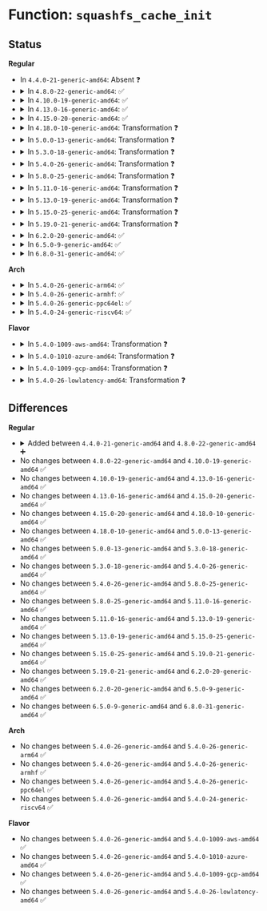 # Function: <code>squashfs_cache_init</code>

## Status
<b>Regular</b>
<ul>
<li>
In <code>4.4.0-21-generic-amd64</code>: Absent ❓
</li>
<li>
<details>
<summary>In <code>4.8.0-22-generic-amd64</code>: ✅</summary>

```c
struct squashfs_cache * squashfs_cache_init(char * name, int entries, int block_size)
```

```json
{
  "name": "squashfs_cache_init",
  "collision_type": "Unique Global",
  "inline_type": "No",
  "funcs": [
    {
      "addr": 18446744071582127936,
      "name": "squashfs_cache_init",
      "external": true,
      "loc": "fs/squashfs/cache.c:236",
      "file": "fs/squashfs/cache.c",
      "inline": "seen, unknown",
      "caller_inline": [],
      "caller_func": [
        "fs/squashfs/super.c:squashfs_fill_super",
        "fs/squashfs/super.c:squashfs_fill_super",
        "fs/squashfs/super.c:squashfs_fill_super"
      ]
    }
  ],
  "symbols": [
    {
      "addr": 18446744071582127936,
      "name": "squashfs_cache_init",
      "section": ".text",
      "bind": "STB_GLOBAL",
      "size": 587
    }
  ]
}
```
</details>
</li>
<li>
<details>
<summary>In <code>4.10.0-19-generic-amd64</code>: ✅</summary>

```c
struct squashfs_cache * squashfs_cache_init(char * name, int entries, int block_size)
```

```json
{
  "name": "squashfs_cache_init",
  "collision_type": "Unique Global",
  "inline_type": "No",
  "funcs": [
    {
      "addr": 18446744071582217680,
      "name": "squashfs_cache_init",
      "external": true,
      "loc": "fs/squashfs/cache.c:236",
      "file": "fs/squashfs/cache.c",
      "inline": "seen, unknown",
      "caller_inline": [],
      "caller_func": [
        "fs/squashfs/super.c:squashfs_fill_super",
        "fs/squashfs/super.c:squashfs_fill_super",
        "fs/squashfs/super.c:squashfs_fill_super"
      ]
    }
  ],
  "symbols": [
    {
      "addr": 18446744071582217680,
      "name": "squashfs_cache_init",
      "section": ".text",
      "bind": "STB_GLOBAL",
      "size": 587
    }
  ]
}
```
</details>
</li>
<li>
<details>
<summary>In <code>4.13.0-16-generic-amd64</code>: ✅</summary>

```c
struct squashfs_cache * squashfs_cache_init(char * name, int entries, int block_size)
```

```json
{
  "name": "squashfs_cache_init",
  "collision_type": "Unique Global",
  "inline_type": "No",
  "funcs": [
    {
      "addr": 18446744071582302976,
      "name": "squashfs_cache_init",
      "external": true,
      "loc": "fs/squashfs/cache.c:236",
      "file": "fs/squashfs/cache.c",
      "inline": "seen, unknown",
      "caller_inline": [],
      "caller_func": [
        "fs/squashfs/super.c:squashfs_fill_super",
        "fs/squashfs/super.c:squashfs_fill_super",
        "fs/squashfs/super.c:squashfs_fill_super"
      ]
    }
  ],
  "symbols": [
    {
      "addr": 18446744071582302976,
      "name": "squashfs_cache_init",
      "section": ".text",
      "bind": "STB_GLOBAL",
      "size": 596
    }
  ]
}
```
</details>
</li>
<li>
<details>
<summary>In <code>4.15.0-20-generic-amd64</code>: ✅</summary>

```c
struct squashfs_cache * squashfs_cache_init(char * name, int entries, int block_size)
```

```json
{
  "name": "squashfs_cache_init",
  "collision_type": "Unique Global",
  "inline_type": "No",
  "funcs": [
    {
      "addr": 18446744071582452096,
      "name": "squashfs_cache_init",
      "external": true,
      "loc": "fs/squashfs/cache.c:236",
      "file": "fs/squashfs/cache.c",
      "inline": "seen, unknown",
      "caller_inline": [],
      "caller_func": [
        "fs/squashfs/super.c:squashfs_fill_super",
        "fs/squashfs/super.c:squashfs_fill_super",
        "fs/squashfs/super.c:squashfs_fill_super"
      ]
    }
  ],
  "symbols": [
    {
      "addr": 18446744071582452096,
      "name": "squashfs_cache_init",
      "section": ".text",
      "bind": "STB_GLOBAL",
      "size": 596
    }
  ]
}
```
</details>
</li>
<li>
<details>
<summary>In <code>4.18.0-10-generic-amd64</code>: Transformation ❓</summary>

```c
struct squashfs_cache * squashfs_cache_init(char * name, int entries, int block_size)
```

```json
{
  "name": "squashfs_cache_init",
  "collision_type": "Unique Global",
  "inline_type": "No",
  "funcs": [
    {
      "addr": 0,
      "name": "squashfs_cache_init",
      "external": true,
      "loc": "fs/squashfs/cache.c:236",
      "file": "fs/squashfs/cache.c",
      "inline": "seen, unknown",
      "caller_inline": [],
      "caller_func": [
        "fs/squashfs/super.c:squashfs_fill_super",
        "fs/squashfs/super.c:squashfs_fill_super",
        "fs/squashfs/super.c:squashfs_fill_super"
      ]
    }
  ],
  "symbols": [
    {
      "addr": 18446744071582643955,
      "name": "squashfs_cache_init.cold.5",
      "section": ".text",
      "bind": "STB_LOCAL",
      "size": 53
    },
    {
      "addr": 18446744071582642656,
      "name": "squashfs_cache_init",
      "section": ".text",
      "bind": "STB_GLOBAL",
      "size": 524
    }
  ]
}
```
</details>
</li>
<li>
<details>
<summary>In <code>5.0.0-13-generic-amd64</code>: Transformation ❓</summary>

```c
struct squashfs_cache * squashfs_cache_init(char * name, int entries, int block_size)
```

```json
{
  "name": "squashfs_cache_init",
  "collision_type": "Unique Global",
  "inline_type": "No",
  "funcs": [
    {
      "addr": 0,
      "name": "squashfs_cache_init",
      "external": true,
      "loc": "fs/squashfs/cache.c:236",
      "file": "fs/squashfs/cache.c",
      "inline": "seen, unknown",
      "caller_inline": [],
      "caller_func": [
        "fs/squashfs/super.c:squashfs_fill_super",
        "fs/squashfs/super.c:squashfs_fill_super",
        "fs/squashfs/super.c:squashfs_fill_super"
      ]
    }
  ],
  "symbols": [
    {
      "addr": 18446744071582745731,
      "name": "squashfs_cache_init.cold.4",
      "section": ".text",
      "bind": "STB_LOCAL",
      "size": 53
    },
    {
      "addr": 18446744071582744432,
      "name": "squashfs_cache_init",
      "section": ".text",
      "bind": "STB_GLOBAL",
      "size": 524
    }
  ]
}
```
</details>
</li>
<li>
<details>
<summary>In <code>5.3.0-18-generic-amd64</code>: Transformation ❓</summary>

```c
struct squashfs_cache * squashfs_cache_init(char * name, int entries, int block_size)
```

```json
{
  "name": "squashfs_cache_init",
  "collision_type": "Unique Global",
  "inline_type": "No",
  "funcs": [
    {
      "addr": 0,
      "name": "squashfs_cache_init",
      "external": true,
      "loc": "fs/squashfs/cache.c:223",
      "file": "fs/squashfs/cache.c",
      "inline": "seen, unknown",
      "caller_inline": [],
      "caller_func": [
        "fs/squashfs/super.c:squashfs_fill_super",
        "fs/squashfs/super.c:squashfs_fill_super",
        "fs/squashfs/super.c:squashfs_fill_super"
      ]
    }
  ],
  "symbols": [
    {
      "addr": 18446744071582919779,
      "name": "squashfs_cache_init.cold",
      "section": ".text",
      "bind": "STB_LOCAL",
      "size": 53
    },
    {
      "addr": 18446744071582918464,
      "name": "squashfs_cache_init",
      "section": ".text",
      "bind": "STB_GLOBAL",
      "size": 527
    }
  ]
}
```
</details>
</li>
<li>
<details>
<summary>In <code>5.4.0-26-generic-amd64</code>: Transformation ❓</summary>

```c
struct squashfs_cache * squashfs_cache_init(char * name, int entries, int block_size)
```

```json
{
  "name": "squashfs_cache_init",
  "collision_type": "Unique Global",
  "inline_type": "No",
  "funcs": [
    {
      "addr": 0,
      "name": "squashfs_cache_init",
      "external": true,
      "loc": "fs/squashfs/cache.c:223",
      "file": "fs/squashfs/cache.c",
      "inline": "seen, unknown",
      "caller_inline": [],
      "caller_func": [
        "fs/squashfs/super.c:squashfs_fill_super",
        "fs/squashfs/super.c:squashfs_fill_super",
        "fs/squashfs/super.c:squashfs_fill_super"
      ]
    }
  ],
  "symbols": [
    {
      "addr": 18446744071583026323,
      "name": "squashfs_cache_init.cold",
      "section": ".text",
      "bind": "STB_LOCAL",
      "size": 53
    },
    {
      "addr": 18446744071583025008,
      "name": "squashfs_cache_init",
      "section": ".text",
      "bind": "STB_GLOBAL",
      "size": 527
    }
  ]
}
```
</details>
</li>
<li>
<details>
<summary>In <code>5.8.0-25-generic-amd64</code>: Transformation ❓</summary>

```c
struct squashfs_cache * squashfs_cache_init(char * name, int entries, int block_size)
```

```json
{
  "name": "squashfs_cache_init",
  "collision_type": "Unique Global",
  "inline_type": "No",
  "funcs": [
    {
      "addr": 0,
      "name": "squashfs_cache_init",
      "external": true,
      "loc": "fs/squashfs/cache.c:223",
      "file": "fs/squashfs/cache.c",
      "inline": "seen, unknown",
      "caller_inline": [],
      "caller_func": [
        "fs/squashfs/super.c:squashfs_fill_super",
        "fs/squashfs/super.c:squashfs_fill_super",
        "fs/squashfs/super.c:squashfs_fill_super"
      ]
    }
  ],
  "symbols": [
    {
      "addr": 18446744071583344131,
      "name": "squashfs_cache_init.cold",
      "section": ".text",
      "bind": "STB_LOCAL",
      "size": 53
    },
    {
      "addr": 18446744071583342816,
      "name": "squashfs_cache_init",
      "section": ".text",
      "bind": "STB_GLOBAL",
      "size": 519
    }
  ]
}
```
</details>
</li>
<li>
<details>
<summary>In <code>5.11.0-16-generic-amd64</code>: Transformation ❓</summary>

```c
struct squashfs_cache * squashfs_cache_init(char * name, int entries, int block_size)
```

```json
{
  "name": "squashfs_cache_init",
  "collision_type": "Unique Global",
  "inline_type": "No",
  "funcs": [
    {
      "addr": 0,
      "name": "squashfs_cache_init",
      "external": true,
      "loc": "fs/squashfs/cache.c:223",
      "file": "fs/squashfs/cache.c",
      "inline": "seen, unknown",
      "caller_inline": [],
      "caller_func": [
        "fs/squashfs/super.c:squashfs_fill_super",
        "fs/squashfs/super.c:squashfs_fill_super",
        "fs/squashfs/super.c:squashfs_fill_super"
      ]
    }
  ],
  "symbols": [
    {
      "addr": 18446744071591351276,
      "name": "squashfs_cache_init.cold",
      "section": ".text",
      "bind": "STB_LOCAL",
      "size": 53
    },
    {
      "addr": 18446744071583459280,
      "name": "squashfs_cache_init",
      "section": ".text",
      "bind": "STB_GLOBAL",
      "size": 519
    }
  ]
}
```
</details>
</li>
<li>
<details>
<summary>In <code>5.13.0-19-generic-amd64</code>: Transformation ❓</summary>

```c
struct squashfs_cache * squashfs_cache_init(char * name, int entries, int block_size)
```

```json
{
  "name": "squashfs_cache_init",
  "collision_type": "Unique Global",
  "inline_type": "No",
  "funcs": [
    {
      "addr": 0,
      "name": "squashfs_cache_init",
      "external": true,
      "loc": "fs/squashfs/cache.c:223",
      "file": "fs/squashfs/cache.c",
      "inline": "seen, unknown",
      "caller_inline": [],
      "caller_func": [
        "fs/squashfs/super.c:squashfs_fill_super",
        "fs/squashfs/super.c:squashfs_fill_super",
        "fs/squashfs/super.c:squashfs_fill_super"
      ]
    }
  ],
  "symbols": [
    {
      "addr": 18446744071591294160,
      "name": "squashfs_cache_init.cold",
      "section": ".text",
      "bind": "STB_LOCAL",
      "size": 53
    },
    {
      "addr": 18446744071583481248,
      "name": "squashfs_cache_init",
      "section": ".text",
      "bind": "STB_GLOBAL",
      "size": 516
    }
  ]
}
```
</details>
</li>
<li>
<details>
<summary>In <code>5.15.0-25-generic-amd64</code>: Transformation ❓</summary>

```c
struct squashfs_cache * squashfs_cache_init(char * name, int entries, int block_size)
```

```json
{
  "name": "squashfs_cache_init",
  "collision_type": "Unique Global",
  "inline_type": "No",
  "funcs": [
    {
      "addr": 0,
      "name": "squashfs_cache_init",
      "external": true,
      "loc": "fs/squashfs/cache.c:223",
      "file": "fs/squashfs/cache.c",
      "inline": "seen, unknown",
      "caller_inline": [],
      "caller_func": [
        "fs/squashfs/super.c:squashfs_fill_super",
        "fs/squashfs/super.c:squashfs_fill_super",
        "fs/squashfs/super.c:squashfs_fill_super"
      ]
    }
  ],
  "symbols": [
    {
      "addr": 18446744071592275741,
      "name": "squashfs_cache_init.cold",
      "section": ".text",
      "bind": "STB_LOCAL",
      "size": 53
    },
    {
      "addr": 18446744071583835648,
      "name": "squashfs_cache_init",
      "section": ".text",
      "bind": "STB_GLOBAL",
      "size": 516
    }
  ]
}
```
</details>
</li>
<li>
<details>
<summary>In <code>5.19.0-21-generic-amd64</code>: Transformation ❓</summary>

```c
struct squashfs_cache * squashfs_cache_init(char * name, int entries, int block_size)
```

```json
{
  "name": "squashfs_cache_init",
  "collision_type": "Unique Global",
  "inline_type": "No",
  "funcs": [
    {
      "addr": 0,
      "name": "squashfs_cache_init",
      "external": true,
      "loc": "fs/squashfs/cache.c:223",
      "file": "fs/squashfs/cache.c",
      "inline": "seen, unknown",
      "caller_inline": [],
      "caller_func": [
        "fs/squashfs/super.c:squashfs_fill_super",
        "fs/squashfs/super.c:squashfs_fill_super",
        "fs/squashfs/super.c:squashfs_fill_super"
      ]
    }
  ],
  "symbols": [
    {
      "addr": 18446744071594057584,
      "name": "squashfs_cache_init.cold",
      "section": ".text",
      "bind": "STB_LOCAL",
      "size": 50
    },
    {
      "addr": 18446744071584403728,
      "name": "squashfs_cache_init",
      "section": ".text",
      "bind": "STB_GLOBAL",
      "size": 528
    }
  ]
}
```
</details>
</li>
<li>
<details>
<summary>In <code>6.2.0-20-generic-amd64</code>: ✅</summary>

```c
struct squashfs_cache * squashfs_cache_init(char * name, int entries, int block_size)
```

```json
{
  "name": "squashfs_cache_init",
  "collision_type": "Unique Global",
  "inline_type": "No",
  "funcs": [
    {
      "addr": 18446744071585058896,
      "name": "squashfs_cache_init",
      "external": true,
      "loc": "fs/squashfs/cache.c:223",
      "file": "fs/squashfs/cache.c",
      "inline": "seen, unknown",
      "caller_inline": [],
      "caller_func": [
        "fs/squashfs/super.c:squashfs_fill_super",
        "fs/squashfs/super.c:squashfs_fill_super",
        "fs/squashfs/super.c:squashfs_fill_super"
      ]
    }
  ],
  "symbols": [
    {
      "addr": 18446744071585058896,
      "name": "squashfs_cache_init",
      "section": ".text",
      "bind": "STB_GLOBAL",
      "size": 561
    }
  ]
}
```
</details>
</li>
<li>
<details>
<summary>In <code>6.5.0-9-generic-amd64</code>: ✅</summary>

```c
struct squashfs_cache * squashfs_cache_init(char * name, int entries, int block_size)
```

```json
{
  "name": "squashfs_cache_init",
  "collision_type": "Unique Global",
  "inline_type": "No",
  "funcs": [
    {
      "addr": 18446744071585288080,
      "name": "squashfs_cache_init",
      "external": true,
      "loc": "fs/squashfs/cache.c:223",
      "file": "fs/squashfs/cache.c",
      "inline": "seen, unknown",
      "caller_inline": [],
      "caller_func": [
        "fs/squashfs/super.c:squashfs_fill_super",
        "fs/squashfs/super.c:squashfs_fill_super",
        "fs/squashfs/super.c:squashfs_fill_super"
      ]
    }
  ],
  "symbols": [
    {
      "addr": 18446744071585288080,
      "name": "squashfs_cache_init",
      "section": ".text",
      "bind": "STB_GLOBAL",
      "size": 550
    }
  ]
}
```
</details>
</li>
<li>
<details>
<summary>In <code>6.8.0-31-generic-amd64</code>: ✅</summary>

```c
struct squashfs_cache * squashfs_cache_init(char * name, int entries, int block_size)
```

```json
{
  "name": "squashfs_cache_init",
  "collision_type": "Unique Global",
  "inline_type": "No",
  "funcs": [
    {
      "addr": 18446744071585521696,
      "name": "squashfs_cache_init",
      "external": true,
      "loc": "fs/squashfs/cache.c:223",
      "file": "fs/squashfs/cache.c",
      "inline": "seen, unknown",
      "caller_inline": [],
      "caller_func": [
        "fs/squashfs/super.c:squashfs_fill_super",
        "fs/squashfs/super.c:squashfs_fill_super",
        "fs/squashfs/super.c:squashfs_fill_super"
      ]
    }
  ],
  "symbols": [
    {
      "addr": 18446744071585521696,
      "name": "squashfs_cache_init",
      "section": ".text",
      "bind": "STB_GLOBAL",
      "size": 684
    }
  ]
}
```
</details>
</li>
</ul>
<b>Arch</b>
<ul>
<li>
<details>
<summary>In <code>5.4.0-26-generic-arm64</code>: ✅</summary>

```c
struct squashfs_cache * squashfs_cache_init(char * name, int entries, int block_size)
```

```json
{
  "name": "squashfs_cache_init",
  "collision_type": "Unique Global",
  "inline_type": "No",
  "funcs": [
    {
      "addr": 18446603336494720464,
      "name": "squashfs_cache_init",
      "external": true,
      "loc": "fs/squashfs/cache.c:223",
      "file": "fs/squashfs/cache.c",
      "inline": "seen, unknown",
      "caller_inline": [],
      "caller_func": [
        "fs/squashfs/super.c:squashfs_fill_super",
        "fs/squashfs/super.c:squashfs_fill_super",
        "fs/squashfs/super.c:squashfs_fill_super"
      ]
    }
  ],
  "symbols": [
    {
      "addr": 18446603336494720464,
      "name": "squashfs_cache_init",
      "section": ".text",
      "bind": "STB_GLOBAL",
      "size": 604
    }
  ]
}
```
</details>
</li>
<li>
<details>
<summary>In <code>5.4.0-26-generic-armhf</code>: ✅</summary>

```c
struct squashfs_cache * squashfs_cache_init(char * name, int entries, int block_size)
```

```json
{
  "name": "squashfs_cache_init",
  "collision_type": "Unique Global",
  "inline_type": "No",
  "funcs": [
    {
      "addr": 3228155160,
      "name": "squashfs_cache_init",
      "external": true,
      "loc": "fs/squashfs/cache.c:223",
      "file": "fs/squashfs/cache.c",
      "inline": "seen, unknown",
      "caller_inline": [],
      "caller_func": [
        "fs/squashfs/super.c:squashfs_fill_super",
        "fs/squashfs/super.c:squashfs_fill_super",
        "fs/squashfs/super.c:squashfs_fill_super"
      ]
    }
  ],
  "symbols": [
    {
      "addr": 3228155160,
      "name": "squashfs_cache_init",
      "section": ".text",
      "bind": "STB_GLOBAL",
      "size": 524
    }
  ]
}
```
</details>
</li>
<li>
<details>
<summary>In <code>5.4.0-26-generic-ppc64el</code>: ✅</summary>

```c
struct squashfs_cache * squashfs_cache_init(char * name, int entries, int block_size)
```

```json
{
  "name": "squashfs_cache_init",
  "collision_type": "Unique Global",
  "inline_type": "No",
  "funcs": [
    {
      "addr": 13835058055288541680,
      "name": "squashfs_cache_init",
      "external": true,
      "loc": "fs/squashfs/cache.c:223",
      "file": "fs/squashfs/cache.c",
      "inline": "seen, unknown",
      "caller_inline": [],
      "caller_func": [
        "fs/squashfs/super.c:squashfs_fill_super",
        "fs/squashfs/super.c:squashfs_fill_super",
        "fs/squashfs/super.c:squashfs_fill_super"
      ]
    }
  ],
  "symbols": [
    {
      "addr": 13835058055288541680,
      "name": "squashfs_cache_init",
      "section": ".text",
      "bind": "STB_GLOBAL",
      "size": 776
    }
  ]
}
```
</details>
</li>
<li>
<details>
<summary>In <code>5.4.0-24-generic-riscv64</code>: ✅</summary>

```c
struct squashfs_cache * squashfs_cache_init(char * name, int entries, int block_size)
```

```json
{
  "name": "squashfs_cache_init",
  "collision_type": "Unique Global",
  "inline_type": "No",
  "funcs": [
    {
      "addr": 18446743936274068914,
      "name": "squashfs_cache_init",
      "external": true,
      "loc": "fs/squashfs/cache.c:223",
      "file": "fs/squashfs/cache.c",
      "inline": "seen, unknown",
      "caller_inline": [],
      "caller_func": [
        "fs/squashfs/super.c:squashfs_fill_super",
        "fs/squashfs/super.c:squashfs_fill_super",
        "fs/squashfs/super.c:squashfs_fill_super"
      ]
    }
  ],
  "symbols": [
    {
      "addr": 18446743936274068914,
      "name": "squashfs_cache_init",
      "section": ".text",
      "bind": "STB_GLOBAL",
      "size": 536
    }
  ]
}
```
</details>
</li>
</ul>
<b>Flavor</b>
<ul>
<li>
<details>
<summary>In <code>5.4.0-1009-aws-amd64</code>: Transformation ❓</summary>

```c
struct squashfs_cache * squashfs_cache_init(char * name, int entries, int block_size)
```

```json
{
  "name": "squashfs_cache_init",
  "collision_type": "Unique Global",
  "inline_type": "No",
  "funcs": [
    {
      "addr": 0,
      "name": "squashfs_cache_init",
      "external": true,
      "loc": "fs/squashfs/cache.c:223",
      "file": "fs/squashfs/cache.c",
      "inline": "seen, unknown",
      "caller_inline": [],
      "caller_func": [
        "fs/squashfs/super.c:squashfs_fill_super",
        "fs/squashfs/super.c:squashfs_fill_super",
        "fs/squashfs/super.c:squashfs_fill_super"
      ]
    }
  ],
  "symbols": [
    {
      "addr": 18446744071582995059,
      "name": "squashfs_cache_init.cold",
      "section": ".text",
      "bind": "STB_LOCAL",
      "size": 53
    },
    {
      "addr": 18446744071582993744,
      "name": "squashfs_cache_init",
      "section": ".text",
      "bind": "STB_GLOBAL",
      "size": 527
    }
  ]
}
```
</details>
</li>
<li>
<details>
<summary>In <code>5.4.0-1010-azure-amd64</code>: Transformation ❓</summary>

```c
struct squashfs_cache * squashfs_cache_init(char * name, int entries, int block_size)
```

```json
{
  "name": "squashfs_cache_init",
  "collision_type": "Unique Global",
  "inline_type": "No",
  "funcs": [
    {
      "addr": 0,
      "name": "squashfs_cache_init",
      "external": true,
      "loc": "fs/squashfs/cache.c:223",
      "file": "fs/squashfs/cache.c",
      "inline": "seen, unknown",
      "caller_inline": [],
      "caller_func": [
        "fs/squashfs/super.c:squashfs_fill_super",
        "fs/squashfs/super.c:squashfs_fill_super",
        "fs/squashfs/super.c:squashfs_fill_super"
      ]
    }
  ],
  "symbols": [
    {
      "addr": 18446744071582932211,
      "name": "squashfs_cache_init.cold",
      "section": ".text",
      "bind": "STB_LOCAL",
      "size": 53
    },
    {
      "addr": 18446744071582930896,
      "name": "squashfs_cache_init",
      "section": ".text",
      "bind": "STB_GLOBAL",
      "size": 527
    }
  ]
}
```
</details>
</li>
<li>
<details>
<summary>In <code>5.4.0-1009-gcp-amd64</code>: Transformation ❓</summary>

```c
struct squashfs_cache * squashfs_cache_init(char * name, int entries, int block_size)
```

```json
{
  "name": "squashfs_cache_init",
  "collision_type": "Unique Global",
  "inline_type": "No",
  "funcs": [
    {
      "addr": 0,
      "name": "squashfs_cache_init",
      "external": true,
      "loc": "fs/squashfs/cache.c:223",
      "file": "fs/squashfs/cache.c",
      "inline": "seen, unknown",
      "caller_inline": [],
      "caller_func": [
        "fs/squashfs/super.c:squashfs_fill_super",
        "fs/squashfs/super.c:squashfs_fill_super",
        "fs/squashfs/super.c:squashfs_fill_super"
      ]
    }
  ],
  "symbols": [
    {
      "addr": 18446744071582983667,
      "name": "squashfs_cache_init.cold",
      "section": ".text",
      "bind": "STB_LOCAL",
      "size": 53
    },
    {
      "addr": 18446744071582982352,
      "name": "squashfs_cache_init",
      "section": ".text",
      "bind": "STB_GLOBAL",
      "size": 527
    }
  ]
}
```
</details>
</li>
<li>
<details>
<summary>In <code>5.4.0-26-lowlatency-amd64</code>: Transformation ❓</summary>

```c
struct squashfs_cache * squashfs_cache_init(char * name, int entries, int block_size)
```

```json
{
  "name": "squashfs_cache_init",
  "collision_type": "Unique Global",
  "inline_type": "No",
  "funcs": [
    {
      "addr": 0,
      "name": "squashfs_cache_init",
      "external": true,
      "loc": "fs/squashfs/cache.c:223",
      "file": "fs/squashfs/cache.c",
      "inline": "seen, unknown",
      "caller_inline": [],
      "caller_func": [
        "fs/squashfs/super.c:squashfs_fill_super",
        "fs/squashfs/super.c:squashfs_fill_super",
        "fs/squashfs/super.c:squashfs_fill_super"
      ]
    }
  ],
  "symbols": [
    {
      "addr": 18446744071583072739,
      "name": "squashfs_cache_init.cold",
      "section": ".text",
      "bind": "STB_LOCAL",
      "size": 53
    },
    {
      "addr": 18446744071583071424,
      "name": "squashfs_cache_init",
      "section": ".text",
      "bind": "STB_GLOBAL",
      "size": 527
    }
  ]
}
```
</details>
</li>
</ul>

## Differences
<b>Regular</b>
<ul>
<li>
<details>
<summary>Added between <code>4.4.0-21-generic-amd64</code> and <code>4.8.0-22-generic-amd64</code> ➕</summary>

```c
struct squashfs_cache * squashfs_cache_init(char * name, int entries, int block_size)
```
</details>
</li>
<li>
No changes between <code>4.8.0-22-generic-amd64</code> and <code>4.10.0-19-generic-amd64</code> ✅
</li>
<li>
No changes between <code>4.10.0-19-generic-amd64</code> and <code>4.13.0-16-generic-amd64</code> ✅
</li>
<li>
No changes between <code>4.13.0-16-generic-amd64</code> and <code>4.15.0-20-generic-amd64</code> ✅
</li>
<li>
No changes between <code>4.15.0-20-generic-amd64</code> and <code>4.18.0-10-generic-amd64</code> ✅
</li>
<li>
No changes between <code>4.18.0-10-generic-amd64</code> and <code>5.0.0-13-generic-amd64</code> ✅
</li>
<li>
No changes between <code>5.0.0-13-generic-amd64</code> and <code>5.3.0-18-generic-amd64</code> ✅
</li>
<li>
No changes between <code>5.3.0-18-generic-amd64</code> and <code>5.4.0-26-generic-amd64</code> ✅
</li>
<li>
No changes between <code>5.4.0-26-generic-amd64</code> and <code>5.8.0-25-generic-amd64</code> ✅
</li>
<li>
No changes between <code>5.8.0-25-generic-amd64</code> and <code>5.11.0-16-generic-amd64</code> ✅
</li>
<li>
No changes between <code>5.11.0-16-generic-amd64</code> and <code>5.13.0-19-generic-amd64</code> ✅
</li>
<li>
No changes between <code>5.13.0-19-generic-amd64</code> and <code>5.15.0-25-generic-amd64</code> ✅
</li>
<li>
No changes between <code>5.15.0-25-generic-amd64</code> and <code>5.19.0-21-generic-amd64</code> ✅
</li>
<li>
No changes between <code>5.19.0-21-generic-amd64</code> and <code>6.2.0-20-generic-amd64</code> ✅
</li>
<li>
No changes between <code>6.2.0-20-generic-amd64</code> and <code>6.5.0-9-generic-amd64</code> ✅
</li>
<li>
No changes between <code>6.5.0-9-generic-amd64</code> and <code>6.8.0-31-generic-amd64</code> ✅
</li>
</ul>
<b>Arch</b>
<ul>
<li>
No changes between <code>5.4.0-26-generic-amd64</code> and <code>5.4.0-26-generic-arm64</code> ✅
</li>
<li>
No changes between <code>5.4.0-26-generic-amd64</code> and <code>5.4.0-26-generic-armhf</code> ✅
</li>
<li>
No changes between <code>5.4.0-26-generic-amd64</code> and <code>5.4.0-26-generic-ppc64el</code> ✅
</li>
<li>
No changes between <code>5.4.0-26-generic-amd64</code> and <code>5.4.0-24-generic-riscv64</code> ✅
</li>
</ul>
<b>Flavor</b>
<ul>
<li>
No changes between <code>5.4.0-26-generic-amd64</code> and <code>5.4.0-1009-aws-amd64</code> ✅
</li>
<li>
No changes between <code>5.4.0-26-generic-amd64</code> and <code>5.4.0-1010-azure-amd64</code> ✅
</li>
<li>
No changes between <code>5.4.0-26-generic-amd64</code> and <code>5.4.0-1009-gcp-amd64</code> ✅
</li>
<li>
No changes between <code>5.4.0-26-generic-amd64</code> and <code>5.4.0-26-lowlatency-amd64</code> ✅
</li>
</ul>
